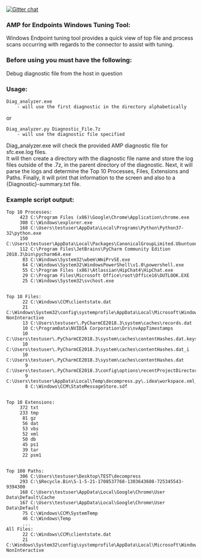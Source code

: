 [![Gitter chat](https://img.shields.io/badge/gitter-join%20chat-brightgreen.svg)](https://gitter.im/CiscoSecurity/AMP-for-Endpoints "Gitter chat")

### AMP for Endpoints Windows Tuning Tool:
Windows Endpoint tuning tool provides a quick view of top file and process scans occurring with regards to the connector to assist with tuning.

### Before using you must have the following:
Debug diagnostic file from the host in question

### Usage:
```
Diag_analyzer.exe 
	- will use the first diagnostic in the directory alphabetically
```	
or
```
Diag_analyzer.py Diagnostic_File.7z
	- will use the diagnostic file specified
```
Diag_analyzer.exe will check the provided AMP diagnostic file for sfc.exe.log files.  
It will then create a directory with the diagnostic file name and store the log files outside of the .7z, in the parent directory of the diagnostic.
Next, it will parse the logs and determine the Top 10 Processes, Files, Extensions and Paths.
Finally, it will print that information to the screen and also to a {Diagnostic}-summary.txt file.

### Example script output:  
```
Top 10 Processes:
     423 C:\Program Files (x86)\Google\Chrome\Application\chrome.exe
     308 C:\Windows\explorer.exe
     168 C:\Users\testuser\AppData\Local\Programs\Python\Python37-32\python.exe
     150 C:\Users\testuser\AppData\Local\Packages\CanonicalGroupLimited.UbuntuonWindows_79rhkp1fndgsc\LocalState\rootfs\usr\bin\python3.6
     112 C:\Program Files\JetBrains\PyCharm Community Edition 2018.3\bin\pycharm64.exe
      83 C:\Windows\System32\wbem\WmiPrvSE.exe
      64 C:\Windows\System32\WindowsPowerShell\v1.0\powershell.exe
      55 C:\Program Files (x86)\Atlassian\HipChat4\HipChat.exe
      29 C:\Program Files\Microsoft Office\root\Office16\OUTLOOK.EXE
      25 C:\Windows\System32\svchost.exe


Top 10 Files:
      22 C:\Windows\CCM\clientstate.dat
      21 C:\Windows\System32\config\systemprofile\AppData\Local\Microsoft\Windows\PowerShell\StartupProfileData-NonInteractive
      13 C:\Users\testuser\.PyCharmCE2018.3\system\caches\records.dat
      10 C:\ProgramData\NVIDIA Corporation\Drs\nvAppTimestamps
      10 C:\Users\testuser\.PyCharmCE2018.3\system\caches\contentHashes.dat.keystream
      10 C:\Users\testuser\.PyCharmCE2018.3\system\caches\contentHashes.dat_i
      10 C:\Users\testuser\.PyCharmCE2018.3\system\caches\contentHashes.dat
       9 C:\Users\testuser\.PyCharmCE2018.3\config\options\recentProjectDirectories.xml
       9 C:\Users\testuser\AppData\Local\Temp\decompress.py\.idea\workspace.xml___jb_tmp___
       8 C:\Windows\CCM\StateMessageStore.sdf


Top 10 Extensions:
     372 txt
     233 tmp
      81 gz
      56 dat
      53 vbs
      52 xml
      50 db
      45 ps1
      39 tar
      22 psm1


Top 100 Paths:
     306 C:\Users\testuser\Desktop\TEST\decompress
     293 C:\$Recycle.Bin\S-1-5-21-1708537768-1303643608-725345543-9394300
     168 C:\Users\testuser\AppData\Local\Google\Chrome\User Data\Default\Cache
     167 C:\Users\testuser\AppData\Local\Google\Chrome\User Data\Default
      75 C:\Windows\CCM\SystemTemp
      46 C:\Windows\Temp
      ...
All Files:
      22 C:\Windows\CCM\clientstate.dat
      21 C:\Windows\System32\config\systemprofile\AppData\Local\Microsoft\Windows\PowerShell\StartupProfileData-NonInteractive
```
